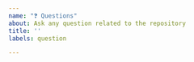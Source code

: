 ```yaml
---
name: "❓ Questions"
about: Ask any question related to the repository
title: ''
labels: question

---
```


<!-- ⚠️⚠️ Do Not Delete These Comments. ⚠️⚠️ -->
<!-- Read our Code of Conduct: https://github.com/Open-Source-Community-VIT-AP/OpenSource101/blob/master/.github/CODE_OF_CONDUCT.md -->
<!-- Please search existing issues to avoid creating duplicates. -->
<!--- Provide a general summary of your question in the Title above -->

<!-- Ask any question related to the repository. -->



<!-- Before submitting, click on the preview tab to check your work so far-->
